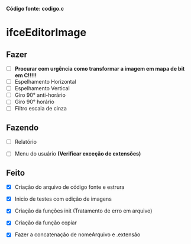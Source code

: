 **Código fonte: codigo.c**

# ifceEditorImage

## Fazer
 - [ ] **Procurar com urgência como transformar a imagem em mapa de bit em C!!!!!**
 - [ ] Espelhamento Horizontal
 - [ ] Espelhamento Vertical
 - [ ] Giro 90° anti-horário
 - [ ] Giro 90° horário
 - [ ] Filtro escala de cinza
 
 ## Fazendo
  - [ ] Relatório
  - [ ] Menu do usuário **(Verificar exceção de extensões)**

 
 ## Feito
- [X] Criação do arquivo de código fonte e estrura
- [X] Inicio de testes com edição de imagens
- [X] Criação da funções init (Tratamento de erro em arquivo)
- [X] Criação da função copiar
- [x] Fazer a concatenação de nomeArquivo e .extensão


